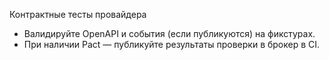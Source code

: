 Контрактные тесты провайдера

- Валидируйте OpenAPI и события (если публикуются) на фикстурах.
- При наличии Pact — публикуйте результаты проверки в брокер в CI.

